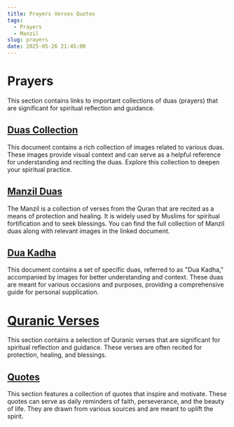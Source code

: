```yaml
---
title: Prayers Verses Quotes
tags:
  - Prayers
  - Manzil
slug: prayers
date: 2025-05-26 21:45:00
---
```


# Prayers

This section contains links to important collections of duas (prayers) that are significant for spiritual reflection and guidance.

## [Duas Collection](prayers-collection)

This document contains a rich collection of images related to various duas. These images provide visual context and can serve as a helpful reference for understanding and reciting the duas. Explore this collection to deepen your spiritual practice.

## [Manzil Duas](manzil)

The Manzil is a collection of verses from the Quran that are recited as a means of protection and healing. It is widely used by Muslims for spiritual fortification and to seek blessings. You can find the full collection of Manzil duas along with relevant images in the linked document.

## [Dua Kadha](dua-kadha)

This document contains a set of specific duas, referred to as "Dua Kadha," accompanied by images for better understanding and context. These duas are meant for various occasions and purposes, providing a comprehensive guide for personal supplication.

# [Quranic Verses](quranic-verses)
This section contains a selection of Quranic verses that are significant for spiritual reflection and guidance. These verses are often recited for protection, healing, and blessings.

## [Quotes](quotes)
This section features a collection of quotes that inspire and motivate. These quotes can serve as daily reminders of faith, perseverance, and the beauty of life. They are drawn from various sources and are meant to uplift the spirit.

